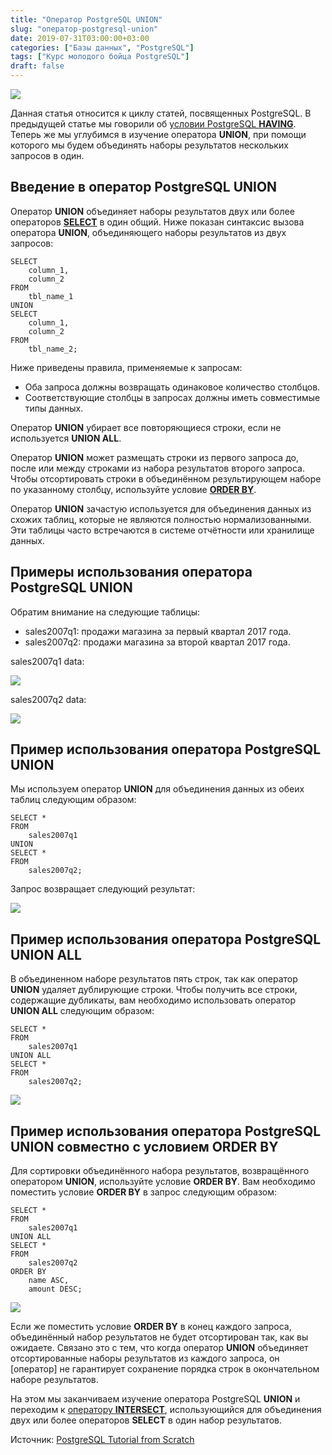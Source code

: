 ```yaml
---
title: "Оператор PostgreSQL UNION"
slug: "оператор-postgresql-union"
date: 2019-07-31T03:00:00+03:00
categories: ["Базы данных", "PostgreSQL"]
tags: ["Курс молодого бойца PostgreSQL"]
draft: false
---
```


![](/posts/оператор-postgresql-union/SQL6.1.jpg)

Данная статья относится к циклу статей, посвященных PostgreSQL. В предыдущей статье мы говорили
об [условии PostgreSQL **HAVING**](https://itdoxy.com/условие-postgresql-having/). Теперь же мы углубимся в изучение
оператора **UNION**, при помощи которого мы будем объединять наборы результатов нескольких запросов в один.

## Введение в оператор PostgreSQL UNION

Оператор **UNION** объединяет наборы результатов двух или более операторов [**SELECT**](https://itdoxy.com/оператор-postgresql-select/)
в один общий. Ниже показан синтаксис вызова оператора **UNION**, объединяющего наборы результатов из двух запросов:

```
SELECT
    column_1,
    column_2
FROM
    tbl_name_1
UNION
SELECT
    column_1,
    column_2
FROM
    tbl_name_2;
```

Ниже приведены правила, применяемые к запросам:

- Оба запроса должны возвращать одинаковое количество столбцов.
- Соответствующие столбцы в запросах должны иметь совместимые типы данных.

Оператор **UNION** убирает все повторяющиеся строки, если не используется **UNION ALL**.

Оператор **UNION** может размещать строки из первого запроса до, после или между строками из набора результатов второго
запроса. Чтобы отсортировать строки в объединённом результирующем наборе по указанному столбцу, используйте условие
[**ORDER BY**](https://itdoxy.com/условие-postgresql-order-by/).

Оператор **UNION** зачастую используется для объединения данных из схожих таблиц, которые не являются полностью нормализованными.
Эти таблицы часто встречаются в системе отчётности или хранилище данных.

## Примеры использования оператора PostgreSQL UNION

Обратим внимание на следующие таблицы:

- sales2007q1: продажи магазина за первый квартал 2017 года.
- sales2007q2: продажи магазина за второй квартал 2017 года.

sales2007q1 data:

![](https://i.imgur.com/WF6Lw9m.png)

sales2007q2 data:

![](https://i.imgur.com/tSsQiZN.png)

## Пример использования оператора PostgreSQL UNION

Мы используем оператор **UNION** для объединения данных из обеих таблиц следующим образом:

```
SELECT *
FROM
    sales2007q1
UNION
SELECT *
FROM
    sales2007q2;
```

Запрос возвращает следующий результат:

![](https://i.imgur.com/xgwNPh7.png)

## Пример использования оператора PostgreSQL UNION ALL

В объединенном наборе результатов пять строк, так как оператор **UNION** удаляет дублирующие строки. Чтобы получить все
строки, содержащие дубликаты, вам необходимо использовать оператор **UNION ALL** следующим образом:

```
SELECT *
FROM
    sales2007q1
UNION ALL
SELECT *
FROM
    sales2007q2;
```

![](https://i.imgur.com/bm1doyD.png)

## Пример использования оператора PostgreSQL UNION совместно с условием ORDER BY

Для сортировки объединённого набора результатов, возвращённого оператором **UNION**, используйте условие **ORDER BY**.
Вам необходимо поместить условие **ORDER BY** в запрос следующим образом:

```
SELECT *
FROM
    sales2007q1
UNION ALL
SELECT *
FROM
    sales2007q2
ORDER BY
    name ASC,
    amount DESC;
```

![](https://i.imgur.com/uD1PEaW.png)

Если же поместить условие **ORDER BY** в конец каждого запроса, объединённый набор результатов не будет отсортирован так,
как вы ожидаете. Связано это с тем, что когда оператор **UNION** объединяет отсортированные наборы результатов из каждого
запроса, он \[оператор] не гарантирует сохранение порядка строк в окончательном наборе результатов.

На этом мы заканчиваем изучение оператора PostgreSQL **UNION** и переходим к [оператору **INTERSECT**](https://itdoxy.com/оператор-postgresql-intersect/),
использующийся для объединения двух или более операторов **SELECT** в один набор результатов.

Источник: [PostgreSQL Tutorial from Scratch](http://www.postgresqltutorial.com/)
